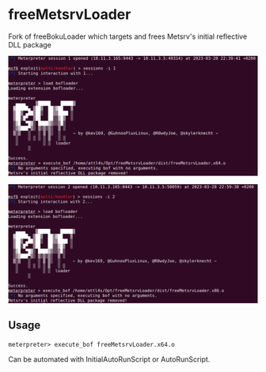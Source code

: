 # freeMetsrvLoader

Fork of freeBokuLoader which targets and frees Metsrv's initial reflective DLL package

![](/images/example_x64.png)

![](/images/example_x86.png)

## Usage

```
meterpreter> execute_bof freeMetsrvLoader.x64.o
```

Can be automated with InitialAutoRunScript or AutoRunScript.
